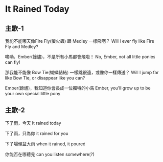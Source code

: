 # It Rained Today

## 主歌-1

我能不能哪天像Fire Fly(螢火蟲) 跟 Medley 一樣飛啊？
Will I ever fly like Fire Fly and Medley?

唉呦，Ember(餘燼)，不是所有小馬都會飛啦！
No, Ember, not all little ponies can fly!

那我能不能像 Bow Tie(蝴蝶結結) 一樣跳很遠，或像你一樣傳送？
Will I jump far like Bow Tie, or disappear like you can?

Ember(餘燼)，我知道你會長成一位獨特的小馬
Ember, you'll grow up to be your own special little pony

## 主歌-2

下了雨，今天
It rained today

下了雨，只為你
it rained for you

下了場傾盆大雨
when it rained, it poured

你能否在哪聽見
can you listen somewhere(?)
